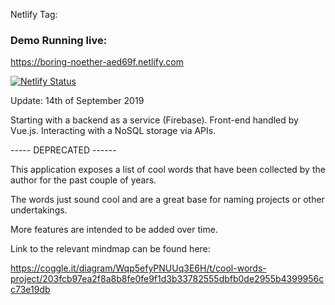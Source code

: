 

Netlify Tag:

### Demo Running live: 
https://boring-noether-aed69f.netlify.com

[![Netlify Status](https://api.netlify.com/api/v1/badges/7e265ab4-b4ca-4c22-955d-23453d6e3ac9/deploy-status)](https://app.netlify.com/sites/boring-noether-aed69f/deploys)

Update: 14th of September 2019

Starting with a backend as a service (Firebase). Front-end handled by Vue.js. Interacting with a NoSQL storage via APIs. 


----- DEPRECATED ------

This application exposes a list of cool words that have been collected by the author for the past couple of years.

The words just sound cool and are a great base for naming projects or other undertakings.

More features are intended to be added over time.

Link to the relevant mindmap can be found here:

https://coggle.it/diagram/Wqp5efyPNUUq3E6H/t/cool-words-project/203fcb97ea2f8a8b8fe0fe9f1d3b33782555dbfb0de2955b4399956cc73e19db
